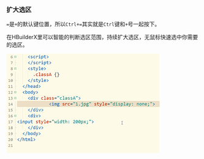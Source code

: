 ### 扩大选区

`=`是`+`的默认键位置，所以`Ctrl+=`其实就是`Ctrl`键和`+`号一起按下。

在HBuilderX里可以智能的判断选区范围，持续扩大选区，无鼠标快速选中你需要的选区。

![](./tip_files/1.gif)

